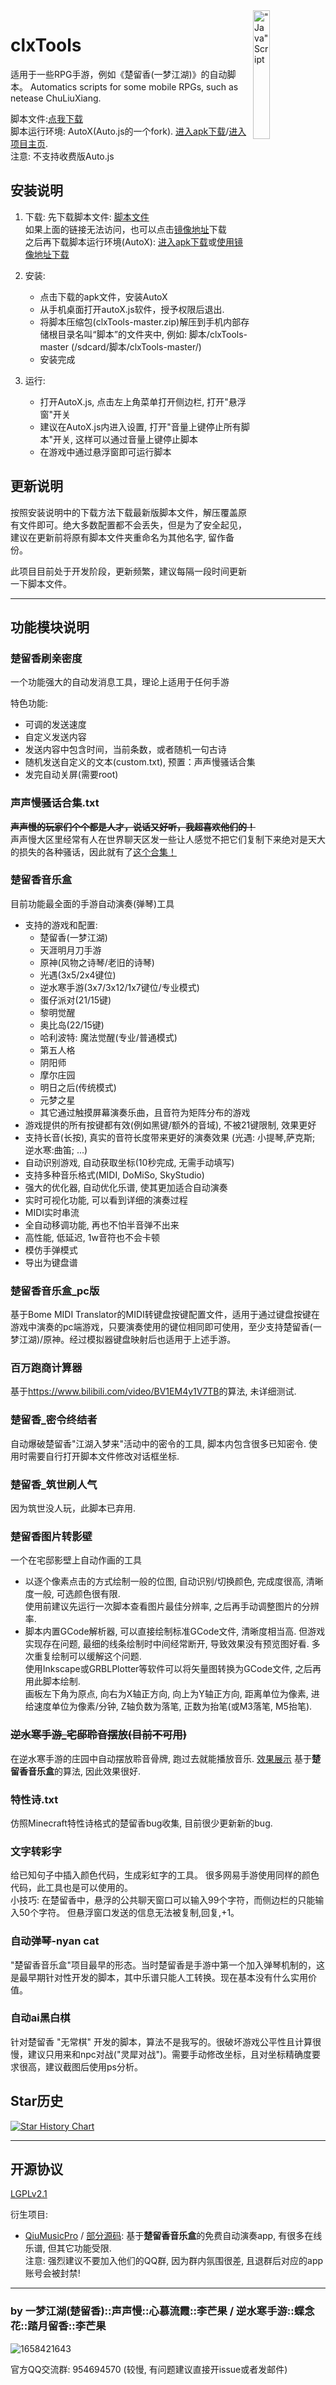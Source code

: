 <img align="right" width="23%" src="https://github.com/happyme531/clxTools/assets/20812356/1706f681-a66a-44a8-b09f-83362c1df2f8" alt='"Java"Script'>

# clxTools

适用于一些RPG手游，例如《楚留香(一梦江湖)》的自动脚本。 Automatics scripts for some mobile RPGs, such as netease ChuLiuXiang.

脚本文件:[点我下载](https://github.com/happyme531/clxTools/archive/master.zip)  
脚本运行环境: AutoX(Auto.js的一个fork). [进入apk下载](https://github.com/kkevsekk1/AutoX/releases)/[进入项目主页](https://github.com/kkevsekk1/AutoX).  
注意: 不支持收费版Auto.js  

## 安装说明

1. 下载:
  先下载脚本文件: [脚本文件](https://github.com/happyme531/clxTools/archive/master.zip)  
  如果上面的链接无法访问，也可以点击[镜像地址](https://gh.api.99988866.xyz/https://github.com/happyme531/clxTools/archive/master.zip)下载  
  之后再下载脚本运行环境(AutoX): [进入apk下载](https://github.com/kkevsekk1/AutoX/releases)或[使用镜像地址下载](http://autoxoss.autoxjs.com/autoxjs/6.4.3/app-v6-arm64-v8a-release-unsigned-signed.apk)

2. 安装:  
     - 点击下载的apk文件，安装AutoX
     - 从手机桌面打开autoX.js软件，授予权限后退出.  
     - 将脚本压缩包(clxTools-master.zip)解压到手机内部存储根目录名叫“脚本”的文件夹中, 例如: 脚本/clxTools-master (/sdcard/脚本/clxTools-master/)
     - 安装完成

3. 运行:
     - 打开AutoX.js, 点击左上角菜单打开侧边栏, 打开"悬浮窗"开关
     - 建议在AutoX.js内进入设置, 打开"音量上键停止所有脚本"开关, 这样可以通过音量上键停止脚本
     - 在游戏中通过悬浮窗即可运行脚本

## 更新说明

按照安装说明中的下载方法下载最新版脚本文件，解压覆盖原有文件即可。绝大多数配置都不会丢失，但是为了安全起见，建议在更新前将原有脚本文件夹重命名为其他名字, 留作备份。

此项目目前处于开发阶段，更新频繁，建议每隔一段时间更新一下脚本文件。

------

## 功能模块说明

### 楚留香刷亲密度

一个功能强大的自动发消息工具，理论上适用于任何手游  

特色功能:  

+ 可调的发送速度  
+ 自定义发送内容  
+ 发送内容中包含时间，当前条数，或者随机一句古诗  
+ 随机发送自定义的文本(custom.txt), 预置：声声慢骚话合集  
+ 发完自动关屏(需要root)  

### 声声慢骚话合集.txt

~~**声声慢的玩家们个个都是人才，说话又好听，我超喜欢他们的！**~~  
声声慢大区里经常有人在世界聊天区发一些让人感觉不把它们复制下来绝对是天大的损失的各种骚话，因此就有了[这个合集！](https://github.com/happyme531/clxTools/blob/master/%E6%A5%9A%E7%95%99%E9%A6%99%E5%88%B7%E4%BA%B2%E5%AF%86%E5%BA%A6/custom.txt)

### 楚留香音乐盒

目前功能最全面的手游自动演奏(弹琴)工具

+ 支持的游戏和配置:  
  - 楚留香(一梦江湖)
  - 天涯明月刀手游
  - 原神(风物之诗琴/老旧的诗琴)
  - 光遇(3x5/2x4键位)
  - 逆水寒手游(3x7/3x12/1x7键位/专业模式)
  - 蛋仔派对(21/15键)
  - 黎明觉醒
  - 奥比岛(22/15键)
  - 哈利波特: 魔法觉醒(专业/普通模式)
  - 第五人格
  - 阴阳师
  - 摩尔庄园
  - 明日之后(传统模式)
  - 元梦之星
  - 其它通过触摸屏幕演奏乐曲，且音符为矩阵分布的游戏
+ 游戏提供的所有按键都有效(例如黑键/额外的音域), 不被21键限制, 效果更好
+ 支持长音(长按), 真实的音符长度带来更好的演奏效果 (光遇: 小提琴,萨克斯; 逆水寒:曲笛; ...)
+ 自动识别游戏, 自动获取坐标(10秒完成, 无需手动填写)
+ 支持多种音乐格式(MIDI, DoMiSo, SkyStudio)
+ 强大的优化器, 自动优化乐谱, 使其更加适合自动演奏
+ 实时可视化功能, 可以看到详细的演奏过程
+ MIDI实时串流
+ 全自动移调功能, 再也不怕半音弹不出来
+ 高性能, 低延迟, 1w音符也不会卡顿
+ 模仿手弹模式
+ 导出为键盘谱

<!-- [查看详情](https://github.com/happyme531/clxTools/blob/master/%E6%A5%9A%E7%95%99%E9%A6%99%E9%9F%B3%E4%B9%90%E7%9B%92/README.md)   -->

### 楚留香音乐盒_pc版  

基于Bome MIDI Translator的MIDI转键盘按键配置文件，适用于通过键盘按键在游戏中演奏的pc端游戏，只要演奏使用的键位相同即可使用，至少支持楚留香(一梦江湖)/原神。经过模拟器键盘映射后也适用于上述手游。  

### 百万跑商计算器  

基于<https://www.bilibili.com/video/BV1EM4y1V7TB>的算法, 未详细测试.  

### 楚留香_密令终结者  

自动爆破楚留香"江湖入梦来"活动中的密令的工具, 脚本内包含很多已知密令. 使用时需要自行打开脚本文件修改对话框坐标.  

### 楚留香_筑世刷人气  

因为筑世没人玩，此脚本已弃用.  

### 楚留香图片转影壁  

一个在宅邸影壁上自动作画的工具

+ 以逐个像素点击的方式绘制一般的位图, 自动识别/切换颜色, 完成度很高, 清晰度一般, 可选颜色很有限.  
  使用前建议先运行一次脚本查看图片最佳分辨率, 之后再手动调整图片的分辨率.  
+ 脚本内置GCode解析器, 可以直接绘制标准GCode文件, 清晰度相当高. 但游戏实现存在问题, 最细的线条绘制时中间经常断开, 导致效果没有预览图好看. 多次重复绘制可以缓解这个问题.  
  使用Inkscape或GRBLPlotter等软件可以将矢量图转换为GCode文件, 之后再用此脚本绘制.  
  画板左下角为原点, 向右为X轴正方向, 向上为Y轴正方向, 距离单位为像素, 进给速度单位为像素/分钟, Z轴负数为落笔, 正数为抬笔(或M3落笔, M5抬笔).  

### ~~逆水寒手游_宅邸聆音摆放(目前不可用)~~

在逆水寒手游的庄园中自动摆放聆音骨牌, 跑过去就能播放音乐. [效果展示](https://www.bilibili.com/video/BV11j411o7Az)
基于**楚留香音乐盒**的算法, 因此效果很好.

### 特性诗.txt

仿照Minecraft特性诗格式的楚留香bug收集, 目前很少更新新的bug.  

### 文字转彩字  

给已知句子中插入颜色代码，生成彩虹字的工具。 很多网易手游使用同样的颜色代码，此工具也是可以使用的。  
小技巧: 在楚留香中，悬浮的公共聊天窗口可以输入99个字符，而侧边栏的只能输入50个字符。 但悬浮窗口发送的信息无法被复制,回复,+1。  

### 自动弹琴-nyan cat

"楚留香音乐盒"项目最早的形态。当时楚留香是手游中第一个加入弹琴机制的，这是最早期针对性开发的脚本，其中乐谱只能人工转换。现在基本没有什么实用价值。  

### 自动ai黑白棋

针对楚留香 "无常棋" 开发的脚本，算法不是我写的。很破坏游戏公平性且计算很慢，建议只用来和npc对战("灵犀对战")。需要手动修改坐标，且对坐标精确度要求很高，建议截图后使用ps分析。  

## Star历史

[![Star History Chart](https://api.star-history.com/svg?repos=happyme531/clxTools&type=Date)](https://star-history.com/#happyme531/clxTools&Date)

--------

## 开源协议

[LGPLv2.1](https://www.gnu.org/licenses/old-licenses/lgpl-2.1.en.html)

衍生项目:

- [QiuMusicPro](https://qiu.zhilill.com/code/a729e3167514f8d2235e4a565c47d472) / [部分源码](https://github.com/CencYun/QiuMusicPro): 基于**楚留香音乐盒**的免费自动演奏app, 有很多在线乐谱, 但其它功能受限.  
  注意: 强烈建议不要加入他们的QQ群, 因为群内氛围很差, 且退群后对应的app账号会被封禁!  

--------  

### by 一梦江湖(楚留香)::声声慢::心慕流霞::李芒果 / 逆水寒手游::蝶念花::踏月留香::李芒果

![1658421643](https://user-images.githubusercontent.com/20812356/180462109-b9971abc-ad18-4e2e-9284-fdbf1856a8e3.jpg)

官方QQ交流群: 954694570 (较慢, 有问题建议直接开issue或者发邮件)  


